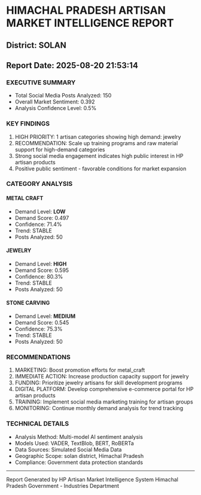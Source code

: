 # HIMACHAL PRADESH ARTISAN MARKET INTELLIGENCE REPORT
## District: SOLAN
## Report Date: 2025-08-20 21:53:14

### EXECUTIVE SUMMARY
- Total Social Media Posts Analyzed: 150
- Overall Market Sentiment: 0.392
- Analysis Confidence Level: 0.5%

### KEY FINDINGS
1. HIGH PRIORITY: 1 artisan categories showing high demand: jewelry
2. RECOMMENDATION: Scale up training programs and raw material support for high-demand categories
3. Strong social media engagement indicates high public interest in HP artisan products
4. Positive public sentiment - favorable conditions for market expansion

### CATEGORY ANALYSIS

#### METAL CRAFT
- Demand Level: **LOW**
- Demand Score: 0.497
- Confidence: 71.4%
- Trend: STABLE
- Posts Analyzed: 50

#### JEWELRY
- Demand Level: **HIGH**
- Demand Score: 0.595
- Confidence: 80.3%
- Trend: STABLE
- Posts Analyzed: 50

#### STONE CARVING
- Demand Level: **MEDIUM**
- Demand Score: 0.545
- Confidence: 75.3%
- Trend: STABLE
- Posts Analyzed: 50

### RECOMMENDATIONS
1. MARKETING: Boost promotion efforts for metal_craft
2. IMMEDIATE ACTION: Increase production capacity support for jewelry
3. FUNDING: Prioritize jewelry artisans for skill development programs
4. DIGITAL PLATFORM: Develop comprehensive e-commerce portal for HP artisan products
5. TRAINING: Implement social media marketing training for artisan groups
6. MONITORING: Continue monthly demand analysis for trend tracking

### TECHNICAL DETAILS
- Analysis Method: Multi-model AI sentiment analysis
- Models Used: VADER, TextBlob, BERT, RoBERTa
- Data Sources: Simulated Social Media Data
- Geographic Scope: solan district, Himachal Pradesh
- Compliance: Government data protection standards

---
Report Generated by HP Artisan Market Intelligence System
Himachal Pradesh Government - Industries Department
